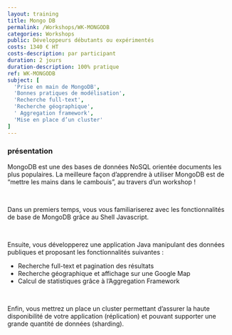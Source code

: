 ```yaml
---
layout: training
title: Mongo DB
permalink: /Workshops/WK-MONGODB
categories: Workshops
public: Développeurs débutants ou expérimentés
costs: 1340 € HT
costs-description: par participant
duration: 2 jours
duration-description: 100% pratique
ref: WK-MONGODB
subject: [
  'Prise en main de MongoDB',
  'Bonnes pratiques de modélisation',
  'Recherche full-text',
  'Recherche géographique',
  '￼Aggregation framework',
  'Mise en place d’un cluster'
]
---
```

### présentation

MongoDB est une des bases de données NoSQL orientée documents les plus populaires. La meilleure façon d’apprendre à utiliser MongoDB est de “mettre les mains dans le cambouis”, au travers d’un workshop !

<br/>

Dans un premiers temps, vous vous familiariserez avec les fonctionnalités de base de MongoDB grâce au Shell Javascript.

<br/>

Ensuite, vous développerez une application Java manipulant des données publiques et proposant les fonctionnalités suivantes :

* Recherche full-text et pagination des résultats
* Recherche géographique et affichage sur une Google Map
* Calcul de statistiques grâce à l’Aggregation Framework

<br/>

Enfin, vous mettrez un place un cluster permettant d’assurer la haute disponibilité de votre application (réplication) et pouvant supporter une grande quantité de données (sharding).
